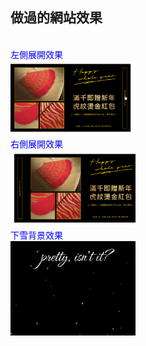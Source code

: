 ## 做過的網站效果
<style>
.blue {
  color: blue;
}
</style>

</br>
<span class="blue">左側展開效果</span></br>
<img src="https://raw.githubusercontent.com/layla4131/Web_function/main/images/gif/left_pop.gif" width="200"></br>
<span class="blue">右側展開效果</span></br>
<img src="https://raw.githubusercontent.com/layla4131/Web_function/main/images/gif/right_pop.gif" width="200"></br>
<span class="blue">下雪背景效果</span></br>
<img src="https://raw.githubusercontent.com/layla4131/Web_function/main/images/snow.gif" width="200"></br>
       

